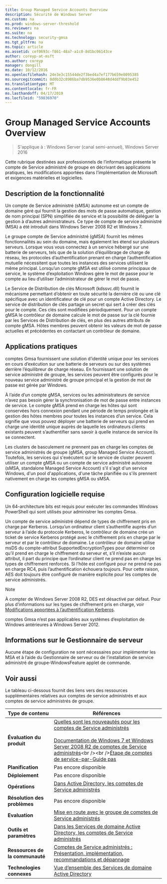 ```yaml
---
title: Group Managed Service Accounts Overview
description: Sécurité de Windows Server
ms.custom: na
ms.prod: windows-server-threshold
ms.reviewer: na
ms.suite: na
ms.technology: security-gmsa
ms.tgt_pltfrm: na
ms.topic: article
ms.assetid: cef0693c-f861-48a7-a1c0-8d1bc06143ce
author: coreyp-at-msft
ms.author: coreyp
manager: dongill
ms.date: 10/12/2016
ms.openlocfilehash: 24e3e3c15544de2f3bed4a7ef177b659e8095385
ms.sourcegitcommit: 0d0b32c8986ba7db9536e0b8648d4ddf9b03e452
ms.translationtype: MT
ms.contentlocale: fr-FR
ms.lasthandoff: 04/17/2019
ms.locfileid: "59836970"
---
```

# <a name="group-managed-service-accounts-overview"></a>Group Managed Service Accounts Overview

>S'applique à : Windows Server (canal semi-annuel), Windows Server 2016

Cette rubrique destinées aux professionnels de l’informatique présente le compte de Service administré de groupe en décrivant des applications pratiques, les modifications apportées dans l’implémentation de Microsoft et exigences matérielles et logicielles.


## <a name="BKMK_OVER"></a>Description de la fonctionnalité
Un compte de Service administré (sMSA) autonome est un compte de domaine géré qui fournit la gestion des mots de passe automatique, gestion de nom principal (SPN) simplifiée de service et la possibilité de déléguer la gestion à d’autres administrateurs. Ce type de compte de service administré (MSA) a été introduit dans Windows Server 2008 R2 et Windows 7.

Le groupe compte de Service administré (gMSA) fournit les mêmes fonctionnalités au sein du domaine, mais également les étend sur plusieurs serveurs. Lorsque vous vous connectez à un service hébergé sur une batterie de serveurs, tels que de la solution d’équilibrage de charge de réseau, les protocoles d’authentification prenant en charge l’authentification mutuelle nécessitent que toutes les instances des services utilisent le même principal. Lorsqu’un compte gMSA est utilisé comme principaux de service, le système d’exploitation Windows gère le mot de passe pour le compte au lieu d’utiliser l’administrateur de gérer le mot de passe.

Le Service de Distribution de clés Microsoft \(kdssvc.dll\) fournit le mécanisme permettant d’obtenir en toute sécurité la dernière clé ou une clé spécifique avec un identificateur de clé pour un compte Active Directory. Le service de distribution de clés partage un secret qui sert à créer des clés pour le compte. Ces clés sont modifiées périodiquement. Pour un compte gMSA le contrôleur de domaine calcule le mot de passe sur la clé fournie par les Services de Distribution de clés, en plus des autres attributs de compte gMSA.  Hôtes membres peuvent obtenir les valeurs de mot de passe actuelles et précédentes en contactant un contrôleur de domaine.

## <a name="BKMK_APP"></a>Applications pratiques
comptes Gmsa fournissent une solution d’identité unique pour les services en cours d’exécution sur une batterie de serveurs ou sur des systèmes derrière l’équilibreur de charge réseau. En fournissant une solution de service administré de groupe, les services peuvent être configurés pour le nouveau service administré de groupe principal et la gestion de mot de passe est gérée par Windows.

À l’aide d’un compte gMSA, services ou les administrateurs de service n’avez pas besoin gérer la synchronisation de mot de passe entre instances de service. Le compte gMSA prend en charge les hôtes qui sont conservées hors connexion pendant une période de temps prolongée et la gestion des hôtes membres pour toutes les instances d’un service. Cela signifie que vous pouvez déployer une batterie de serveurs qui prend en charge une identité unique auprès de laquelle les ordinateurs clients existants peuvent s’authentifier sans savoir à quelle instance de service ils se connectent.

Les clusters de basculement ne prennent pas en charge les comptes de service administrés de groupe (gMSA, group Managed Service Account). Toutefois, les services qui s'exécutent sur le service de cluster peuvent utiliser un compte gMSA ou un compte de service administré autonome (sMSA, standalone Managed Service Account) s'il s'agit d'un service Windows, d'un pool d'applications, d'une tâche planifiée ou s'ils prennent nativement en charge les comptes gMSA ou sMSA.

## <a name="BKMK_SOFT"></a>Configuration logicielle requise

Un 64\-architecture bits est requis pour exécuter les commandes Windows PowerShell qui sont utilisés pour administrer les comptes Gmsa.

Un compte de service administré dépend de types de chiffrement pris en charge par Kerberos. Lorsqu’un ordinateur client s’authentifie auprès d’un serveur à l’aide du protocole Kerberos, le contrôleur de domaine crée un ticket de service Kerberos protégé avec le chiffrement pris en charge par le serveur et par le contrôleur de domaine. Le contrôleur de domaine utilise msDS du compte\-attribut SupportedEncryptionTypes pour déterminer ce qu’il prend en charge le chiffrement du serveur et, s’il n’existe aucun attribut, il part du principe que l’ordinateur client ne prend pas en charge les types de chiffrement renforcés. Si l’hôte est configuré pour ne prend ne pas en charge RC4, puis l’authentification échouera toujours. Pour cette raison, AES doit toujours être configuré de manière explicite pour les comptes de service administrés.

> [!NOTE]
> À compter de Windows Server 2008 R2, DES est désactivé par défaut. Pour plus d’informations sur les types de chiffrement pris en charge, voir [Modifications apportées à l’authentification Kerberos](https://technet.microsoft.com/library/dd560670(WS.10).aspx).

comptes Gmsa n’est pas applicables aux systèmes d’exploitation de Windows antérieures à Windows Server 2012.

## <a name="server-manager-information"></a>Informations sur le Gestionnaire de serveur
Aucune étape de configuration ne sont nécessaires pour implémenter les MSA et à l’aide du Gestionnaire de serveur ou de l’installation de service administré de groupe\-WindowsFeature applet de commande.

## <a name="BKMK_LINKS"></a>Voir aussi
Le tableau ci-dessous fournit des liens vers des ressources supplémentaires relatives aux comptes de service administrés et aux comptes de service administrés de groupe.

|Type de contenu|Références|
|--------|-------|
|**Évaluation du produit**|[Quelles sont les nouveautés pour les comptes de Service administrés](what-s-new-for-managed-service-accounts.md)<br /><br />[Documentation de Windows 7 et Windows Server 2008 R2 de comptes de Service administrés](https://technet.microsoft.com/library/ff641731(v=ws.10).aspx)<br /><br />[Étape de comptes de service\-par\-Guide pas](https://technet.microsoft.com/library/dd548356(v=ws.10).aspx)|
|**Planification**|Pas encore disponible|
|**Déploiement**|Pas encore disponible|
|**Opérations**|[Dans Active Directory, les comptes de Service administrés](https://technet.microsoft.com/library/dd378925(v=ws.10).aspx)|
|**Résolution des problèmes**|Pas encore disponible|
|**Evaluation**|[Mise en route avec le groupe de comptes de Service administrés](getting-started-with-group-managed-service-accounts.md)|
|**Outils et paramètres**|[Dans les Services de domaine Active Directory, les comptes de Service administrés](https://technet.microsoft.com/library/dd378925(v=WS.10).aspx)|
|**Ressources de la communauté**|[Comptes de Service administrés : Présentation, implémentation, recommandations et dépannage](http://blogs.technet.com/b/askds/archive/2009/09/10/managed-service-accounts-understanding-implementing-best-practices-and-troubleshooting.aspx)|
|**Technologies connexes**|[Vue d’ensemble des Services de domaine Active Directory](active-directory-domain-services-overview.md)|


